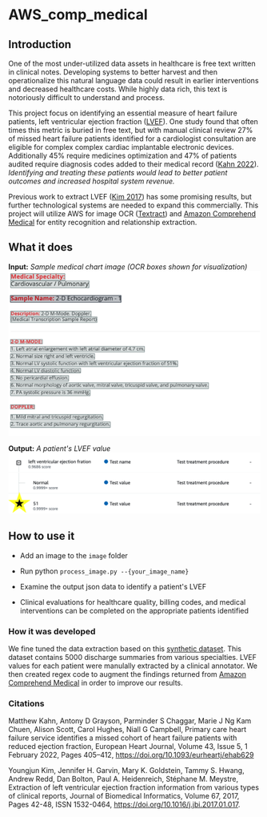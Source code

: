 # AWS_comp_medical

## Introduction
One of the most under-utilized data assets in healthcare is free text written in clinical notes.  Developing systems to better harvest and then operationalize this natural language data could result in earlier interventions and decreased healthcare costs. While highly data rich, this text is notoriously difficult to understand and process. 

This project focus on identifying an essential measure of heart failure patients, left ventricular ejection fraction ([LVEF](https://my.clevelandclinic.org/health/articles/16950-ejection-fraction#:~:text=Left%20ventricular%20ejection%20fraction%20(LVEF,left%20side%20of%20the%20heart))). One study found that often times this metric is buried in free text, but with manual clinical review 27% of missed heart failure patients identified for a cardiologist consultation are eligible for complex complex cardiac implantable electronic devices.  Additionally 45% require medicines optimization and 47% of patients audited require diagnosis codes added to their medical record ([Kahn 2022](https://doi.org/10.1093/eurheartj/ehab629)). *Identifying and treating these patients would lead to better patient outcomes and increased hospital system revenue.*

Previous work to extract LVEF ([Kim 2017](https://www.sciencedirect.com/science/article/pii/S1532046417300205)) has some promising results, but further technological systems are needed to expand this commercially. This project will utilize AWS for image OCR ([Textract](https://aws.amazon.com/textract/)) and [Amazon Comprehend Medical](https://docs.aws.amazon.com/comprehend-medical/index.html) for entity recognition and relationship extraction.

## What it does
**Input:** _Sample medical chart image (OCR boxes shown for visualization)_
![Alt text](images/sample_1.png?raw=true)

**Output:** _A patient's LVEF value_
![Alt text](images/output1.png?raw=true)

## How to use it
* Add an image to the `image` folder

* Run python `process_image.py --{your_image_name}`

* Examine the output json data to identify a patient's LVEF

* Clinical evaluations for healthcare quality, billing codes, and medical interventions can be completed on the appropriate patients identified 

### How it was developed
We fine tuned the data extraction based on this [synthetic dataset](https://www.kaggle.com/datasets/tboyle10/medicaltranscriptions).  This dataset contains 5000 discharge summaries from various specialties. LVEF values for each patient were manulally extracted by a clinical annotator.  We then created regex code to augment the findings returned from [Amazon Comprehend Medical](https://docs.aws.amazon.com/comprehend-medical/index.html) in order to improve our results.

### Citations
Matthew Kahn, Antony D Grayson, Parminder S Chaggar, Marie J Ng Kam Chuen, Alison Scott, Carol Hughes, Niall G Campbell, Primary care heart failure service identifies a missed cohort of heart failure patients with reduced ejection fraction, European Heart Journal, Volume 43, Issue 5, 1 February 2022, Pages 405–412, https://doi.org/10.1093/eurheartj/ehab629

Youngjun Kim, Jennifer H. Garvin, Mary K. Goldstein, Tammy S. Hwang, Andrew Redd, Dan Bolton, Paul A. Heidenreich, Stéphane M. Meystre,
Extraction of left ventricular ejection fraction information from various types of clinical reports,
Journal of Biomedical Informatics,
Volume 67,
2017,
Pages 42-48,
ISSN 1532-0464,
https://doi.org/10.1016/j.jbi.2017.01.017.
